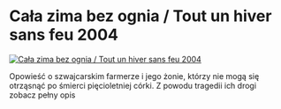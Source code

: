 Cała zima bez ognia / Tout un hiver sans feu 2004 
=============
[![Cała zima bez ognia / Tout un hiver sans feu 2004 ](http://vidos.pl/images/player.gif)](http://vidos.pl/cala-zima-bez-ognia-tout-un-hiver-sans-feu-2004)

 Opowieść o szwajcarskim farmerze i jego żonie, którzy nie mogą się otrząsnąć po śmierci pięcioletniej córki. Z powodu tragedii ich drogi zobacz pełny opis
